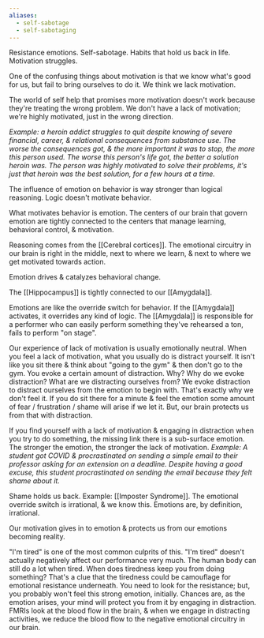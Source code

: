 ```yaml
---
aliases:
  - self-sabotage
  - self-sabotaging
---
```

Resistance emotions. Self-sabotage. Habits that hold us back in life. Motivation struggles.

One of the confusing things about motivation is that we know what's good for us, but fail to bring ourselves to do it. We think we lack motivation.

The world of self help that promises more motivation doesn't work because they're treating the wrong problem. We don't have a lack of motivation; we're highly motivated, just in the wrong direction.

*Example: a heroin addict struggles to quit despite knowing of severe financial, career, & relational consequences from substance use. The worse the consequences got, & the more important it was to stop, the more this person used.
The worse this person's life got, the better a solution heroin was. The person was highly motivated to solve their problems, it's just that heroin was the best solution, for a few hours at a time.*

The influence of emotion on behavior is way stronger than logical reasoning. Logic doesn't motivate behavior.

What motivates behavior is emotion. The centers of our brain that govern emotion are tightly connected to the centers that manage learning, behavioral control, & motivation.

Reasoning comes from the [[Cerebral cortices]]. The emotional circuitry in our brain is right in the middle, next to where we learn, & next to where we get motivated towards action.

Emotion drives & catalyzes behavioral change.

The [[Hippocampus]] is tightly connected to our [[Amygdala]].

Emotions are like the override switch for behavior. If the [[Amygdala]] activates, it overrides any kind of logic.
	The [[Amygdala]] is responsible for a performer who can easily perform something they've rehearsed a ton, fails to perform "on stage".

Our experience of lack of motivation is usually emotionally neutral. When you feel a lack of motivation, what you usually do is distract yourself. It isn't like you sit there & think about "going to the gym" & then don't go to the gym. You evoke a certain amount of distraction. Why? Why do we evoke distraction? What are we distracting ourselves from? We evoke distraction to distract ourselves from the emotion to begin with. That's exactly why we don't feel it. If you do sit there for a minute & feel the emotion some amount of fear / frustration / shame will arise if we let it. But, our brain protects us from that with distraction.

If you find yourself with a lack of motivation & engaging in distraction when you try to do something, the missing link there is a sub-surface emotion. The stronger the emotion, the stronger the lack of motivation.
	*Example: A student got COVID & procrastinated on sending a simple email to their professor asking for an extension on a deadline. Despite having a good excuse, this student procrastinated on sending the email because they felt shame about it.*

Shame holds us back. Example: [[Imposter Syndrome]]. The emotional override switch is irrational, & we know this. Emotions are, by definition, irrational.

Our motivation gives in to emotion & protects us from our emotions becoming reality.

"I'm tired" is one of the most common culprits of this. "I'm tired" doesn't actually negatively affect our performance very much. The human body can still do a lot when tired. When does tiredness keep you from doing something? That's a clue that the tiredness could be camouflage for emotional resistance underneath. You need to look for the resistance; but, you probably won't feel this strong emotion, initially. Chances are, as the emotion arises, your mind will protect you from it by engaging in distraction. FMRIs look at the blood flow in the brain, & when we engage in distracting activities, we reduce the blood flow to the negative emotional circuitry in our brain.